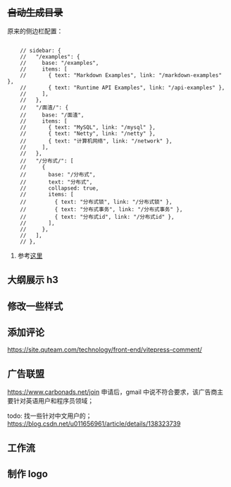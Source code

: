 ## ~~自动生成目录~~

原来的侧边栏配置：

```

    // sidebar: {
    //   "/examples": {
    //     base: "/examples",
    //     items: [
    //       { text: "Markdown Examples", link: "/markdown-examples" },
    //       { text: "Runtime API Examples", link: "/api-examples" },
    //     ],
    //   },
    //   "/面渣/": {
    //     base: "/面渣",
    //     items: [
    //       { text: "MySQL", link: "/mysql" },
    //       { text: "Netty", link: "/netty" },
    //       { text: "计算机网络", link: "/network" },
    //     ],
    //   },
    //   "/分布式/": [
    //     {
    //       base: "/分布式",
    //       text: "分布式",
    //       collapsed: true,
    //       items: [
    //         { text: "分布式锁", link: "/分布式锁" },
    //         { text: "分布式事务", link: "/分布式事务" },
    //         { text: "分布式id", link: "/分布式id" },
    //       ],
    //     },
    //   ],
    // },
```

1. 参考[这里](https://juejin.cn/post/7214805603449339963)

## 大纲展示 h3

## 修改一些样式

## 添加评论

https://site.quteam.com/technology/front-end/vitepress-comment/

  <script
    src="https://giscus.app/client.js"
    data-repo="vongdefu/vongdefu.github.io"
    data-repo-id="R_kgDON_DwvQ"
    data-category="Announcements"
    data-category-id="DIC_kwDON_Dwvc4CnWcs"
    data-mapping="pathname"
    data-strict="0"
    data-reactions-enabled="1"
    data-emit-metadata="0"
    data-input-position="bottom"
    data-theme="preferred_color_scheme"
    data-lang="zh-CN"
    crossorigin="anonymous"
    async
  ></script>

## 广告联盟

https://www.carbonads.net/join
申请后，gmail 中说不符合要求，该广告商主要针对英语用户和程序员领域；

todo: 找一些针对中文用户的；https://blog.csdn.net/u011656961/article/details/138323739

## 工作流

## 制作 logo
